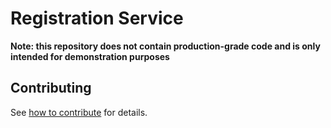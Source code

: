# Registration Service

**Note: this repository does not contain production-grade code and is only intended for demonstration purposes**

## Contributing

See [how to contribute](./CONTRIBUTING.md) for details.
